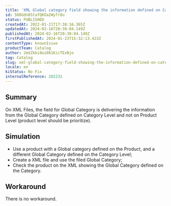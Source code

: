 ```yaml
---
title: 'XML Global category field showing the information defined on Category Global Level.'
id: 508Gdn8StafQKOa2Wyfr8u
status: PUBLISHED
createdAt: 2022-01-21T17:38:16.365Z
updatedAt: 2024-02-16T20:30:04.149Z
publishedAt: 2024-02-16T20:30:04.149Z
firstPublishedAt: 2024-01-23T15:32:13.423Z
contentType: knownIssue
productTeam: Catalog
author: 2mXZkbi0oi061KicTExNjo
tag: Catalog
slug: xml-global-category-field-showing-the-information-defined-on-category-global-level
locale: en
kiStatus: No Fix
internalReference: 282231
---
```


## Summary


On XML Files,  the field for Global Category is delivering the information from the Global Category defined on Category Level and not on Product Level (product level should be prioritize).


##

## Simulation


- Use a product with a Global category defined on the Product, and a different Global Category defined on the Category Level;
- Create a XML file and use the filed Global Category;
- Check the product on the XML showing the Global Category defined on the Category.


##

## Workaround


There is no workaround.


